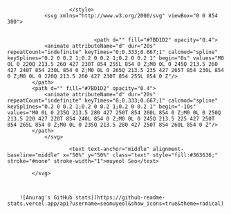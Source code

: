 <svg xmlns="http://www.w3.org/2000/svg" width="854" height="300" viewBox="0 0 854 300">
                <style>
                            .text {
						font-size: 90px;
						font-weight: 700;
						font-family: -apple-system,BlinkMacSystemFont,Segoe UI,Helvetica,Arial,sans-serif,Apple Color Emoji,Segoe UI Emoji;
					}
					.desc {
						font-size: 20px;
						font-weight: 500;
						font-family: -apple-system,BlinkMacSystemFont,Segoe UI,Helvetica,Arial,sans-serif,Apple Color Emoji,Segoe UI Emoji;
					}
                            
                        </style>
                <svg xmlns="http://www.w3.org/2000/svg" viewBox="0 0 854 300">
                    
                                
                                <path d="" fill="#7BD1D2" opacity="0.4">
                <animate attributeName="d" dur="20s" repeatCount="indefinite" keyTimes="0;0.333;0.667;1" calcmod="spline" keySplines="0.2 0 0.2 1;0.2 0 0.2 1;0.2 0 0.2 1" begin="0s" values="M0 0L 0 220Q 213.5 260 427 230T 854 255L 854 0 Z;M0 0L 0 245Q 213.5 260 427 240T 854 230L 854 0 Z;M0 0L 0 265Q 213.5 235 427 265T 854 230L 854 0 Z;M0 0L 0 220Q 213.5 260 427 230T 854 255L 854 0 Z"/>
            </path>
            <path d="" fill="#7BD1D2" opacity="0.4">
                <animate attributeName="d" dur="20s" repeatCount="indefinite" keyTimes="0;0.333;0.667;1" calcmod="spline" keySplines="0.2 0 0.2 1;0.2 0 0.2 1;0.2 0 0.2 1" begin="-10s" values="M0 0L 0 235Q 213.5 280 427 250T 854 260L 854 0 Z;M0 0L 0 250Q 213.5 220 427 220T 854 240L 854 0 Z;M0 0L 0 245Q 213.5 225 427 250T 854 265L 854 0 Z;M0 0L 0 235Q 213.5 280 427 250T 854 260L 854 0 Z"/>
            </path>
                </svg>
                
                        <text text-anchor="middle" alignment-baseline="middle" x="50%" y="50%" class="text" style="fill:#363636;" stroke="#none" stroke-width="1">muyeol Seo</text>
                 
            </svg>
	    
	    
	    
	    ![Anurag's GitHub stats](https://github-readme-stats.vercel.app/api?username=seomuyeol&show_icons=true&theme=radical)
